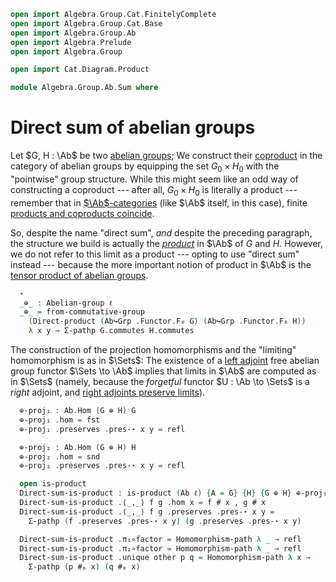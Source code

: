 ```agda
open import Algebra.Group.Cat.FinitelyComplete
open import Algebra.Group.Cat.Base
open import Algebra.Group.Ab
open import Algebra.Prelude
open import Algebra.Group

open import Cat.Diagram.Product

module Algebra.Group.Ab.Sum where
```

<!--
```agda
module _ {ℓ} (G H : Abelian-group ℓ) where
  private
    module G = Abelian-group-on (G .snd)
    module H = Abelian-group-on (H .snd)
```
-->

# Direct sum of abelian groups

Let $G, H : \Ab$ be two [abelian groups]; We construct their [coproduct]
in the category of abelian groups by equipping the set $G_0 \times H_0$
with the "pointwise" group structure. While this might seem like an odd
way of constructing a coproduct --- after all, $G_0 \times H_0$ is
literally a product --- remember that in [$\Ab$-categories] (like $\Ab$
itself, in this case), finite [products and coproducts coincide][additive].

So, despite the name "direct sum", _and_ despite the preceding
paragraph, the structure we build is actually the [_product_] in $\Ab$ of
$G$ and $H$. However, we do not refer to this limit as a product ---
opting to use "direct sum" instead --- because the more important notion
of product in $\Ab$ is the [tensor product of abelian groups][tensor].

[coproduct]: Cat.Diagram.Coproduct.html
[abelian groups]: Algebra.Group.Ab.html#abelian-groups
[$\Ab$-categories]: Cat.Abelian.Base.html#ab-enriched-categories
[additive]: Cat.Abelian.Base.html#additive-categories
[_product_]: Cat.Diagram.Product.html
[tensor]: Algebra.Group.Ab.Tensor.html

```agda
  ⋆
  _⊕_ : Abelian-group ℓ
  _⊕_ = from-commutative-group
    (Direct-product (Ab↪Grp .Functor.F₀ G) (Ab↪Grp .Functor.F₀ H))
    λ x y → Σ-pathp G.commutes H.commutes
```

<!--
```agda
module _ {ℓ} {G H : Abelian-group ℓ} where
  private
    module G = Abelian-group-on (G .snd)
    module H = Abelian-group-on (H .snd)
  open is-group-hom
```
-->

The construction of the projection homomorphisms and the "limiting"
homomorphism is as in $\Sets$: The existence of a [left adjoint] free
abelian group functor $\Sets \to \Ab$ implies that limits in $\Ab$ are
computed as in $\Sets$ (namely, because the _forgetful_ functor $U : \Ab
\to \Sets$ is a _right_ adjoint, and [right adjoints preserve
limits][rapl]).

[left adjoint]: Cat.Functor.Adjoint.html
[rapl]: Cat.Functor.Adjoint.Continuous.html

```agda
  ⊕-proj₁ : Ab.Hom (G ⊕ H) G
  ⊕-proj₁ .hom = fst
  ⊕-proj₁ .preserves .pres-⋆ x y = refl

  ⊕-proj₂ : Ab.Hom (G ⊕ H) H
  ⊕-proj₂ .hom = snd
  ⊕-proj₂ .preserves .pres-⋆ x y = refl

  open is-product
  Direct-sum-is-product : is-product (Ab ℓ) {A = G} {H} {G ⊕ H} ⊕-proj₁ ⊕-proj₂
  Direct-sum-is-product .⟨_,_⟩ f g .hom x = f # x , g # x
  Direct-sum-is-product .⟨_,_⟩ f g .preserves .pres-⋆ x y =
    Σ-pathp (f .preserves .pres-⋆ x y) (g .preserves .pres-⋆ x y)

  Direct-sum-is-product .π₁∘factor = Homomorphism-path λ _ → refl
  Direct-sum-is-product .π₂∘factor = Homomorphism-path λ _ → refl
  Direct-sum-is-product .unique other p q = Homomorphism-path λ x →
    Σ-pathp (p #ₚ x) (q #ₚ x)
```
